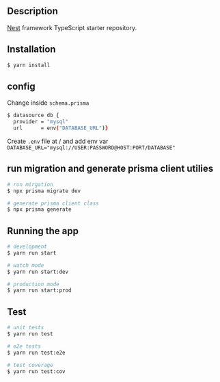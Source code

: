 ## Description

[Nest](https://github.com/nestjs/nest) framework TypeScript starter repository.

## Installation

```bash
$ yarn install
```

## config

Change inside `schema.prisma`

```bash
$ datasource db {
  provider = "mysql"
  url      = env("DATABASE_URL")}
```

Create `.env` file at / and add env var `DATABASE_URL="mysql://USER:PASSWORD@HOST:PORT/DATABASE"`

## run migration and generate prisma client utilies

```bash
# run mirgation
$ npx prisma migrate dev

# generate prisma client class
$ npx prisma generate
```

## Running the app

```bash
# development
$ yarn run start

# watch mode
$ yarn run start:dev

# production mode
$ yarn run start:prod
```

## Test

```bash
# unit tests
$ yarn run test

# e2e tests
$ yarn run test:e2e

# test coverage
$ yarn run test:cov
```
